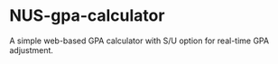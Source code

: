 # NUS-gpa-calculator
A simple web-based GPA calculator with S/U option for real-time GPA adjustment.
